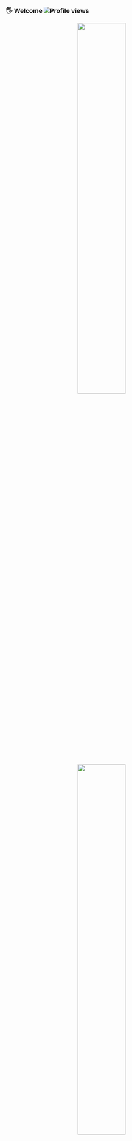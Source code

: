 ### 🖐 Welcome ![Profile views](https://komarev.com/ghpvc/?username=vlad-marlo&color=blue)

<p align="center">
  <img height="50%" width="auto" src ="https://github-readme-stats-sigma-five.vercel.app/api?username=vlad-marlo&show_icons=true&count_private=true&theme=darcula&hide_border=true&hide=issues,contribs&bg_color=00000000">
  <img height="50%" width="auto" src ="https://github-readme-stats-sigma-five.vercel.app/api/top-langs/?username=vlad-marlo&layout=compact&hide_border=true&theme=darcula&bg_color=00000000&langs_count=6&hide=jupyter%20notebook,tex,css,php">
  <br>
  <br>
  <img src ="https://github-readme-streak-stats.herokuapp.com?user=vlad-marlo&theme=darcula&hide_border=true&background=FFFFFF00">
  <br>
</p>

### 👍 You can contact me:
<p align="left">
  &nbsp;
  <a href="https://t.me/vlad_marlo"><img src="https://camo.githubusercontent.com/f4b401dd7cd9b7840fd31acafd49e151a80e4c9600bf219934461b96dd98e013/68747470733a2f2f6564656e742e6769746875622e696f2f537570657254696e7949636f6e732f696d616765732f7376672f74656c656772616d2e737667" height="100"/width="100"/></a>
  &nbsp;
</p>
